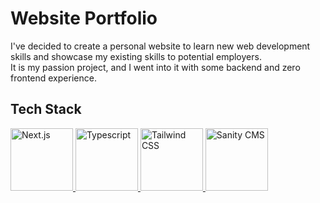 # Website Portfolio

I've decided to create a personal website to learn new web development skills and showcase my existing skills to potential employers.  
It is my passion project, and I went into it with some backend and zero frontend experience.

## Tech Stack

<div>
	<a href="https://nextjs.org/" >
		<img alt="Next.js" title="Next.js" src="https://ui-lib.com/blog/wp-content/uploads/2021/12/nextjs-boilerplate-logo.png" width=100 height=100>
	</a>
	<a href="https://www.typescriptlang.org/" >
		<img alt="Typescript" title="Typescript" src="https://cdn-icons-png.flaticon.com/512/5968/5968381.png" width=100 height=100>
	</a>
	<a href="https://tailwindcss.com/" >
		<img alt="Tailwind CSS" title="Tailwind CSS" src="https://upload.wikimedia.org/wikipedia/commons/thumb/d/d5/Tailwind_CSS_Logo.svg/1200px-Tailwind_CSS_Logo.svg.png" width=100 height=100>
	</a>
	<!-- <a href="https://threejs.org/" >
		<img alt="Three.js" title="Three.js" src="https://global.discourse-cdn.com/standard17/uploads/threejs/optimized/2X/e/e4f86d2200d2d35c30f7b1494e96b9595ebc2751_2_1016x1024.png" width=100 height=100>
	</a> -->
	<a href="https://www.sanity.io/" >
		<img alt="Sanity CMS" title="Sanity CMS" src="https://s3.amazonaws.com/quiin/vendors/logos/000/021/971/original/sanity-logo-jamstack-conf_-_Knut_Melv%C3%A6r.png?1590006499" width=100 height=100>
	</a>
</div>
